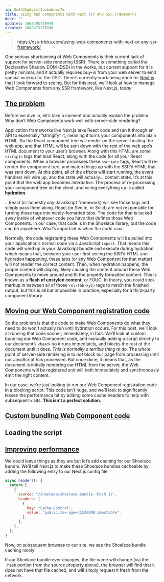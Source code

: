 ```yaml
---
id: 0m8435q6gimt4pabubowi7m
title: Using Web Components With Next (or Any SSR Framework)
desc: ""
updated: 1668495759949
created: 1668473370396
---
```


> https://css-tricks.com/using-web-components-with-next-or-any-ssr-framework/

One serious shortcoming of Web Components is their current lack of support for server-side rendering (SSR). There is something called the Declarative Shadow DOM (DSD) in the works, but current support for it is pretty minimal, and it actually requires buy-in from your web server to emit special markup for the DSD. There’s currently work being done for [Next.js](https://nextjs.org/) that I look forward to seeing. But for this post, we’ll look at how to manage Web Components from any SSR framework, like Next.js, _today_.

## [The problem](https://css-tricks.com/using-web-components-with-next-or-any-ssr-framework/#aa-the-problem)

Before we dive in, let’s take a moment and actually explain the problem. Why don’t Web Components work well with server-side rendering?

Application frameworks like Next.js take React code and run it through an API to essentially “stringify” it, meaning it turns your components into plain HTML. So the React component tree will render on the server hosting the web app, and that HTML will be sent down with the rest of the web app’s HTML document to your user’s browser. Along with this HTML are some `<script>` tags that load React, along with the code for all your React components. When a browser processes these `<script>` tags, React will re-render the component tree, and match things up with the SSR’d HTML that was sent down. At this point, all of the effects will start running, the event handlers will wire up, and the state will actually… contain state. It’s at this point that the web app becomes _interactive_. The process of re-processing your component tree on the client, and wiring everything up is called **hydration**.

…React (or honestly _any_ JavaScript framework) will see those tags and simply pass them along. React (or Svelte, or Solid) are not responsible for turning those tags into nicely-formatted tabs. The code for that is tucked away inside of whatever code you have that defines those Web Components. In our case, that code is in the Shoelace library, but the code can be anywhere. What’s important is _when the code runs_.

Normally, the code registering these Web Components will be pulled into your application’s normal code via a JavaScript `import`. That means this code will wind up in your JavaScript bundle and execute during hydration which means that, between your user first seeing the SSR’d HTML and hydration happening, these tabs (or any Web Component for that matter) will not render the correct content. Then, when hydration happens, the proper content will display, likely causing the content around these Web Components to move around and fit the properly formatted content. This is known as a **flash of unstyled content**, or FOUC. In theory, you could stick markup in between all of those `<sl-tab-xyz>` tags to match the finished output, but this is all but impossible in practice, especially for a third-party component library.

## [Moving our Web Component registration code](https://css-tricks.com/using-web-components-with-next-or-any-ssr-framework/#aa-moving-our-web-component-registration-code)

So the problem is that the code to make Web Components do what they need to do won’t actually run until hydration occurs. For this post, we’ll look at running that code sooner; immediately, in fact. We’ll look at custom bundling our Web Component code, and manually adding a script directly to our document’s `<head>` so it runs immediately, and blocks the rest of the document until it does. _This is normally a terrible thing to do._ The whole point of server-side rendering is to _not_ block our page from processing until our JavaScript has processed. But once done, it means that, as the document is initially rendering our HTML from the server, the Web Components will be registered and will both immediately and synchronously emit the right content.

In our case, we’re _just_ looking to run our Web Component registration code in a blocking script. This code isn’t huge, and we’ll look to significantly lessen the performance hit by adding some cache headers to help with subsequent visits. **This isn’t a perfect solution.**

## [Custom bundling Web Component code](https://css-tricks.com/using-web-components-with-next-or-any-ssr-framework/#aa-custom-bundling-web-component-code)

## Loading the script

## [Improving performance](https://css-tricks.com/using-web-components-with-next-or-any-ssr-framework/#aa-improving-performance)

We could leave things as they are but let’s add caching for our Shoelace bundle. We’ll tell Next.js to make these Shoelace bundles cacheable by adding the following entry to our Next.js config file:

```javascript
async headers() {
  return [
    {
      source: "/shoelace/shoelace-bundle-:hash.js",
      headers: [
        {
          key: "Cache-Control",
          value: "public,max-age=31536000,immutable",
        },
      ],
    },
  ];
}
```

Now, on subsequent browses to our site, we see the Shoelace bundle caching nicely!

If our Shoelace bundle ever changes, the file name will change (via the `:hash` portion from the source property above), the browser will find that it does not have that file cached, and will simply request it fresh from the network.
